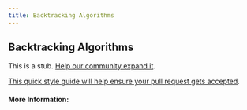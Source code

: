 ```yaml
---
title: Backtracking Algorithms
---
```


## Backtracking Algorithms

This is a stub. [Help our community expand it](https://github.com/freecodecamp/guides/tree/master/src/pages/articles/computer-science/backtracking-algorithms/index.md).

[This quick style guide will help ensure your pull request gets accepted](https://github.com/freeCodeCamp/guides/blob/master/README.md).

<!-- The article goes here, in GitHub-flavored Markdown. Feel free to add YouTube videos, images, and CodePen/JSBin embeds  -->

#### More Information:
<!-- Please add any articles you think might be helpful to read before writing the article -->


